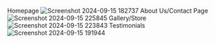 Homepage
![Screenshot 2024-09-15 182737](https://github.com/user-attachments/assets/bec38daf-2626-43c5-b458-66d41c333ee9)
About Us/Contact Page
![Screenshot 2024-09-15 225845](https://github.com/user-attachments/assets/b094c708-f4f4-41f5-8bfa-6a7cb6d465a7)
Gallery/Store
![Screenshot 2024-09-15 223843](https://github.com/user-attachments/assets/25ae2618-49df-4188-8dd2-b65f1155d962)
Testimonials
![Screenshot 2024-09-15 191944](https://github.com/user-attachments/assets/1279d11a-b368-49e1-b6cd-187ca6e046a2)


